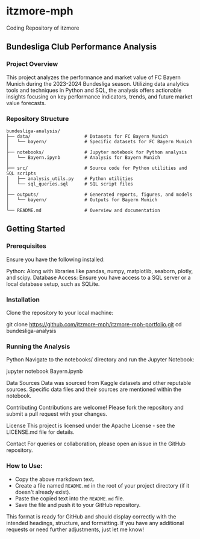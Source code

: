 # itzmore-mph
Coding Repository of itzmore

## Bundesliga Club Performance Analysis

### Project Overview
This project analyzes the performance and market value of FC Bayern Munich during the 2023-2024 Bundesliga season. Utilizing data analytics tools and techniques in Python and SQL, the analysis offers actionable insights focusing on key performance indicators, trends, and future market value forecasts.

### Repository Structure

```plaintext
bundesliga-analysis/
├── data/                    # Datasets for FC Bayern Munich
│   └── bayern/              # Specific datasets for FC Bayern Munich
│
├── notebooks/               # Jupyter notebook for Python analysis
│   └── Bayern.ipynb         # Analysis for Bayern Munich
│
├── src/                     # Source code for Python utilities and SQL scripts
│   ├── analysis_utils.py    # Python utilities
│   └── sql_queries.sql      # SQL script files
│
├── outputs/                 # Generated reports, figures, and models
│   └── bayern/              # Outputs for Bayern Munich
│
└── README.md                # Overview and documentation
```
## Getting Started
### Prerequisites

Ensure you have the following installed:

Python: Along with libraries like pandas, numpy, matplotlib, seaborn, plotly, and scipy.
Database Access: Ensure you have access to a SQL server or a local database setup, such as SQLite.

### Installation
Clone the repository to your local machine:

git clone https://github.com/itzmore-mph/itzmore-mph-portfolio.git
cd bundesliga-analysis

### Running the Analysis
Python
Navigate to the notebooks/ directory and run the Jupyter Notebook:

jupyter notebook Bayern.ipynb

Data Sources
Data was sourced from Kaggle datasets and other reputable sources. Specific data files and their sources are mentioned within the notebook.

Contributing
Contributions are welcome! Please fork the repository and submit a pull request with your changes.

License
This project is licensed under the Apache License - see the LICENSE.md file for details.

Contact
For queries or collaboration, please open an issue in the GitHub repository.


### How to Use:
- Copy the above markdown text.
- Create a file named `README.md` in the root of your project directory (if it doesn't already exist).
- Paste the copied text into the `README.md` file.
- Save the file and push it to your GitHub repository.

This format is ready for GitHub and should display correctly with the intended headings, structure, and formatting. If you have any additional requests or need further adjustments, just let me know!
